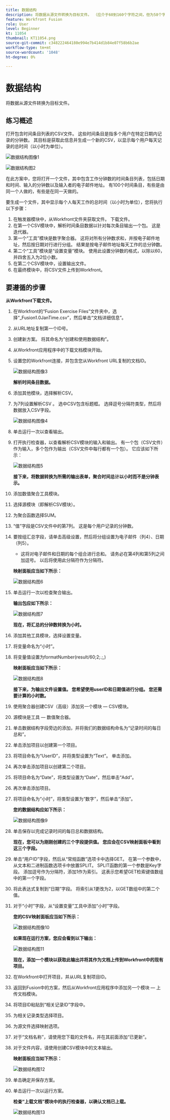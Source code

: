 ```yaml
---
title: 数据结构
description: 将数据从源文件转换为目标文件。 （应介于60到160个字符之间，但为58个字符）
feature: Workfront Fusion
role: User
level: Beginner
kt: 11054
thumbnail: KT11054.png
source-git-commit: c348222464180e994e7b414d1b84e07f58b6b2ae
workflow-type: tm+mt
source-wordcount: '1048'
ht-degree: 0%

---
```



# 数据结构

将数据从源文件转换为目标文件。

## 练习概述

打开包含时间条目列表的CSV文件。 这些时间条目是指多个用户在特定日期内记录的分钟数。 其目标是获取此信息并生成一个新的CSV，以显示每个用户每天记录的总时间（以小时为单位）。

![数据结构图像1](../12-exercises/assets/data-structures-walkthrough-1.png)

![数据结构图2](../12-exercises/assets/data-structures-walkthrough-2.png)


在此方案中，您将打开一个文件，其中包含工作分钟数的时间条目列表，包括日期和时间、输入的分钟数以及输入者的电子邮件地址。 有100个时间条目，有些是由同一个人做的，有些是在同一天做的。

要生成一个文件，其中显示每个人每天工作的总时间（以小时为单位），您将执行以下步骤：

1. 在触发器模块中，从Workfront文件夹获取文件。 下载文件。
1. 在第一个CSV模块中，解析时间条目数据以针对每次条目输出一个包。 这是迭代器。
1. 第一个“工具”模块是数字聚合器。 这将对所有分钟数求和，并按电子邮件地址，然后按日期对行进行分组。 结果是按电子邮件地址每天工作的总分钟数。
1. 第二个“工具”模块是“设置变量”模块。 使用此设置分钟数的格式，以除以60，并四舍五入为2位小数。
1. 在第二个CSV模块中，设置输出文件。
1. 在最终模块中，将CSV文件上传到Workfront。

## 要遵循的步骤

**从Workfront下载文件。**

1. 在Workfront的“Fusion Exercise Files”文件夹中，选择“_Fusion1.0JanTime.csv”，然后单击“文档详细信息”。
1. 从URL地址复制第一个ID号。
1. 创建新方案。 将其命名为“创建和使用数据结构”。
1. 从Workfront应用程序中的下载文档模块开始。
1. 设置您的Workfront连接，并包含您从Workfront URL复制的文档ID。

   ![数据结构图像3](../12-exercises/assets/data-structures-walkthrough-3.png)

   **解析时间条目数据。**

1. 添加其他模块，选择解析CSV。
1. 为7列设置解析CSV 。 选中CSV包含标题框。 选择逗号分隔符类型，然后将数据放入CSV字段。

   ![数据结构图像4](../12-exercises/assets/data-structures-walkthrough-4.png)

1. 单击运行一次以查看输出。
1. 打开执行检查器，以查看解析CSV模块的输入和输出。 有一个包（CSV文件）作为输入，多个包作为输出（CSV文件中每行都有一个包）。 它应该如下所示：

   ![数据结构图5](../12-exercises/assets/data-structures-walkthrough-5.png)

   **接下来，将数据转换为所需的输出表单，聚合时间总计以小时而不是分钟表示。**

1. 添加数值聚合工具模块。
1. 选择源模块（即解析CSV模块）。
1. 为聚合函数选择SUM。
1. “值”字段是CSV文件中的第7列。 这是每个用户记录的分钟数。
1. 要按组汇总字段，请单击高级设置，然后将分组设置为电子邮件（列4）、日期（列5）。

   + 这将对电子邮件和日期的每个组合进行总和。 请务必在第4列和第5列之间加逗号。 以后将使用此分隔符作为分隔符。

   **映射面板应当如下所示：**

   ![数据结构图6](../12-exercises/assets/data-structures-walkthrough-6.png)

1. 单击运行一次以检查聚合输出。

   **输出包应如下所示：**

   ![数据结构图7](../12-exercises/assets/data-structures-walkthrough-7.png)

   **现在，将汇总的分钟数转换为小时。**

1. 添加其他工具模块，选择设置变量。
1. 将变量命名为“小时”。
1. 将变量值设置为formatNumber(result/60;2;.;,)

   **映射面板应当如下所示：**

   ![数据结构图8](../12-exercises/assets/data-structures-walkthrough-8.png)

   **接下来，为输出文件设置值。 您希望使用userID和日期值进行分组。 您还需要计算的小时数。**

1. 使用聚合器创建CSV（高级）添加另一个模块 — CSV模块。
1. 源模块是工具 — 数值聚合器。
1. 单击数据结构字段旁边的添加，并将我们的数据结构命名为“记录时间的每日总和”。
1. 单击添加项目以创建第一个项目。
1. 将项目命名为“UserID”，并将类型设置为“Text”。 单击添加。
1. 再次单击添加项目以创建第二个项目。
1. 将项目命名为“Date”，将类型设置为“Date”，然后单击“Add”。
1. 再次单击添加项目。
1. 将项目命名为“小时”，将类型设置为“数字”，然后单击“添加”。

   **您的数据结构应如下所示：**

   ![数据结构图像9](../12-exercises/assets/data-structures-walkthrough-9.png)

1. 单击保存以完成记录时间的每日总和数据结构。

   **现在，您可以为刚刚创建的三个字段提供值。 您应会在CSV映射面板中看到这三个字段。**

1. 单击“用户ID”字段，然后从“常规函数”选项卡中选择GET。 在第一个参数中，从文本和二进制函数选项卡中放置SPLIT。 SPLIT函数的第一个参数是Key字段。 添加逗号作为分隔符，添加1作为索引。 这表示您希望GET检索键值数组中的第一个字段。
1. 将此表达式复制到“日期”字段。 将索引从1更改为2，以GET数组中的第二个值。
1. 对于“小时”字段，从“设置变量”工具中添加“小时”字段。

   **您的CSV映射面板应当如下所示：**

   ![数据结构图像10](../12-exercises/assets/data-structures-walkthrough-10.png)

   **如果现在运行方案，您应会看到以下输出：**

   ![数据结构图11](../12-exercises/assets/data-structures-walkthrough-11.png)

   **现在，添加一个模块以获取此输出并将其作为文档上传到Workfront中的现有项目。**

1. 在Workfront中打开项目，并从URL复制项目ID。
1. 返回到Fusion中的方案，然后从Workfront应用程序中添加另一个模块 — 上传文档模块。
1. 将项目ID粘贴到“相关记录ID”字段中。
1. 为相关记录类型选择项目。
1. 为源文件选择映射选项。
1. 对于“文档名称”，请使用您下载的文件名，并在其前面添加“已更新”。
1. 对于文件内容，请使用创建CSV模块中的文本输出。

   **映射面板应当如下所示：**

   ![数据结构图12](../12-exercises/assets/data-structures-walkthrough-12.png)

1. 单击确定并保存方案。
1. 单击运行一次以运行方案。

   **检查“上载文档”模块中的执行检查器，以确认文档已上载。**

   ![数据结构图13](../12-exercises/assets/data-structures-walkthrough-13.png)